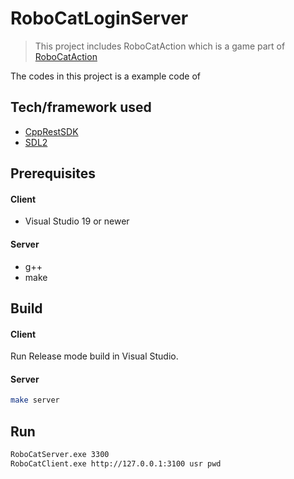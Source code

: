 # RoboCatLoginServer
> This project includes RoboCatAction which is a game part of [RoboCatAction](https://github.com/heejae-kwon/RoboCatAction)

The codes in this project is a example code of 


## Tech/framework used
- [CppRestSDK](https://github.com/microsoft/cpprestsdk)
- [SDL2](https://libsdl.org/download-2.0.php)


## Prerequisites
#### Client
* Visual Studio 19 or newer
#### Server
* g++
* make

## Build
#### Client
Run Release mode build in Visual Studio.
#### Server
```sh
make server
```

## Run
```sh
RoboCatServer.exe 3300
RoboCatClient.exe http://127.0.0.1:3100 usr pwd
```


<!-- Markdown link & img dfn's -->

